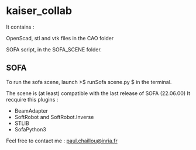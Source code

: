 # kaiser_collab


It contains :

OpenScad, stl and vtk files in the CAO folder

SOFA script, in the SOFA_SCENE folder.

## SOFA

To run the sofa scene, launch  >$ runSofa scene.py $ in the terminal.

The scene is (at least) compatible with the last release of SOFA (22.06.00)
It recquire this plugins :
- BeamAdapter
- SoftRobot and SoftRobot.Inverse
- STLIB
- SofaPython3

Feel free to contact me : paul.chaillou@inria.fr